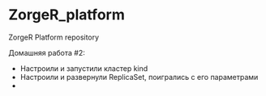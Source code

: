 # ZorgeR_platform
ZorgeR Platform repository

Домашняя работа #2:
- Настроили и запустили кластер kind
- Настроили и развернули ReplicaSet, поигрались с его параметрами
- 
